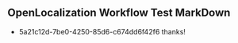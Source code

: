 ## OpenLocalization Workflow Test MarkDown
* 5a21c12d-7be0-4250-85d6-c674dd6f42f6 thanks!

<!--HONumber=Jul16_HO5-->


